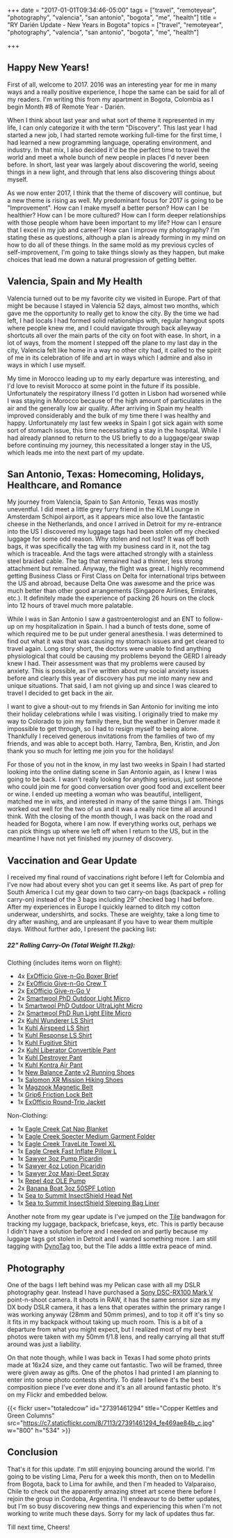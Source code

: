 +++
date = "2017-01-01T09:34:46-05:00"
tags = ["travel", "remoteyear", "photography", "valencia", "san antonio", "bogota", "me", "health"]
title = "RY Darién Update - New Years in Bogota"
topics = ["travel", "remoteyear", "photography", "valencia", "san antonio", "bogota", "me", "health"]

+++

## Happy New Years!

First of all, welcome to 2017.  2016 was an interesting year for me in many ways and a really positive experience, I hope the same can be said for all of my readers.  I'm writing this from my apartment in Bogota, Colombia as I begin Month #8 of Remote Year - Darién.

When I think about last year and what sort of theme it represented in my life, I can only categorize it with the term "Discovery".  This last year I had started a new job, I had started remote working full-time for the first time, I had learned a new programming language, operating environment, and industry.  In that mix, I also decided it'd be the perfect time to travel the world and meet a whole bunch of new people in places I'd never been before.  In short, last year was largely about discovering the world, seeing things in a new light, and through that lens also discovering things about myself.

As we now enter 2017, I think that the theme of discovery will continue, but a new theme is rising as well.  My predominant focus for 2017 is going to be "Improvement".  How can I make myself a better person?  How can I be healthier?  How can I be more cultured?  How can I form deeper relationships with those people whom have been important to my life?  How can I ensure that I excel in my job and career?  How can I improve my photography?  I'm stating these as questions, although a plan is already forming in my mind on how to do all of these things.  In the same mold as my previous cycles of self-improvement, I'm going to take things slowly as they happen, but make choices that lead me down a natural progression of getting better.

## Valencia, Spain and My Health

Valencia turned out to be my favorite city we visited in Europe.  Part of that might be because I stayed in Valencia 52 days, almost two months, which gave me the opportunity to really get to know the city.  By the time we had left, I had locals I had formed solid relationships with, regular hangout spots where people knew me, and I could navigate through back alleyway shortcuts all over the main parts of the city on foot with ease.  In short, in a lot of ways, from the moment I stepped off the plane to my last day in the city, Valencia felt like home in a way no other city had, it called to the spirit of me in its celebration of life and art in ways which I admire and also in ways in which I use myself.

My time in Morocco leading up to my early departure was interesting, and I'd love to revisit Morocco at some point in the future if its possible.  Unfortunately the respiratory illness I'd gotten in Lisbon had worsened while I was staying in Morocco because of the high amount of particulates in the air and the generally low air quality.  After arriving in Spain my health improved considerably and the bulk of my time there I was healthy and happy.  Unfortunately my last few weeks in Spain I got sick again with some sort of stomach issue, this time necessitating a stay in the hospital.  While I had already planned to return to the US briefly to do a luggage/gear swap before continuing my journey, this necessitated a longer stay in the US, which leads me into the next part of my update.

## San Antonio, Texas: Homecoming, Holidays, Healthcare, and Romance

My journey from Valencia, Spain to San Antonio, Texas was mostly uneventful.  I did meet a little grey furry friend in the KLM Lounge in Amsterdam Schipol airport, as it appears mice also love the fantastic cheese in the Netherlands, and once I arrived in Detroit for my re-entrance into the US I discovered my luggage tags had been stolen off my checked luggage for some odd reason.  Why stolen and not lost?  It was off both bags, it was specifically the tag with my business card in it, not the tag which is traceable.  And the tags were attached strongly with a stainless steel braided cable.  The tag that remained had a thinner, less strong attachment but remained.  Anyway, the flight was great.  I highly recommend getting Business Class or First Class on Delta for international trips between the US and abroad, because Delta One was awesome and the price was much better than other good arrangements (Singapore Airlines, Emirates, etc.).  It definitely made the experience of packing 26 hours on the clock into 12 hours of travel much more palatable.

While I was in San Antonio I saw a gastroenterologist and an ENT to follow-up on my hospitalization in Spain.  I had a bunch of tests done, some of which required me to be put under general anesthesia.  I was determined to find out what it was that was causing my stomach issues and get cleared to travel again.  Long story short, the doctors were unable to find anything physiological that could be causing my problems beyond the GERD I already knew I had.  Their assessment was that my problems were caused by anxiety.  This is possible, as I've written about my social anxiety issues before and clearly this year of discovery has put me into many new and unique situations.  That said, I am not giving up and since I was cleared to travel I decided to get back in the air.

I want to give a shout-out to my friends in San Antonio for inviting me into their holiday celebrations while I was visiting.  I originally tried to make my way to Colorado to join my family there, but the weather in Denver made it impossible to get through, so I had to resign myself to being alone.  Thankfully I received generous invitations from the families of two of my friends, and was able to accept both.  Harry, Tambra, Ben, Kristin, and Jon thank you so much for letting me join you for the holidays!

For those of you not in the know, in my last two weeks in Spain I had started looking into the online dating scene in San Antonio again, as I knew I was going to be back.  I wasn't really looking for anything serious, just someone who could join me for good conversation over good food and excellent beer or wine.  I ended up meeting a woman who was beautiful, intelligent, matched me in wits, and interested in many of the same things I am.  Things worked out well for the two of us and it was a really nice time all around I think.  With the closing of the month though, I was back on the road and headed for Bogota, where I am now.  If everything works out, perhaps we can pick things up where we left off when I return to the US, but in the meantime I have not yet finished my journey of discovery.

## Vaccination and Gear Update

I received my final round of vaccinations right before I left for Colombia and I've now had about every shot you can get it seems like.  As part of prep for South America I cut my gear down to two carry-on bags (backpack + rolling carry-on) instead of the 3 bags including 29" checked bag I had before.  After my experiences in Europe I quickly learned to ditch my cotton underwear, undershirts, and socks.  These are weighty, take a long time to dry after washing, and are unpleasant if you have to wear them multiple days.  Without further ado, I present the packing list:

##### 22" Rolling Carry-On (Total Weight 11.2kg):

Clothing (includes items worn on flight):

* 4x [ExOfficio Give-n-Go Boxer Brief](https://www.exofficio.com/products/details/mens-give-n-go-boxer-brief)
* 2x [ExOfficio Give-n-Go Crew T](https://www.exofficio.com/products/details/mens-give-n-go-t-shirt)
* 2x [ExOfficio Give-n-Go V](https://www.exofficio.com/products/details/mens-give-n-go-v)
* 2x [Smartwool PhD Outdoor Light Micro](http://www.smartwool.com/shop/mens-phd-outdoor-light-micro-socks-sw%3A001065%3A039%3Al%3A%3A1%3A)
* 1x [Smartwool PhD Outdoor UltraLight Micro](http://www.smartwool.com/shop/mens-phd-outdoor-ultra-light-micro-socks-sw%3A001061%3A001%3Al%3A%3A1%3A)
* 2x [Smartwool PhD Run Light Elite Micro](http://www.smartwool.com/shop/mens-phd-run-light-elite-micro-socks-sw%3A0sw167%3A456%3Al%3A%3A1%3A)
* 2x [Kuhl Wunderer LS Shirt](http://www.kuhl.com/kuhl/mens/long-sleeve/wunderer/)
* 1x [Kuhl Airspeed LS Shirt](http://www.kuhl.com/kuhl/mens/long-sleeve/airspeed-ls/)
* 1x [Kuhl Response LS Shirt](http://www.kuhl.com/kuhl/mens/long-sleeve/response-ls/)
* 1x [Kuhl Fugitive Shirt](http://www.kuhl.com/kuhl/mens/long-sleeve/fugitive/)
* 2x [Kuhl Liberator Convertible Pant](http://www.kuhl.com/kuhl/mens/pants/liberator-convertible/)
* 1x [Kuhl Destroyer Pant](http://www.kuhl.com/kuhl/mens/pants/destroyr/)
* 1x [Kuhl Kontra Air Pant](http://www.kuhl.com/kuhl/mens/pants/kontra-air/)
* 1x [New Balance Zante v2 Running Shoes](http://www.newbalance.com/pd/fresh-foam-zante-v2/MZANT-V2.html?dwvar_MZANT-V2_color=Blue_with_Black#color=Blue_with_Black)
* 1x [Salomon XR Mission Hiking Shoes](http://www.salomon.com/us/product/x-mission-3.html)
* 1x [Magzook Magnetic Belt](https://www.magzook.com/)
* 1x [Grip6 Friction Lock Belt](https://grip6.com/)
* 1x [ExOfficio Round-Trip Jacket](https://www.exofficio.com/products/details/mens-round-trip-convertible-jacket)

Non-Clothing:

* 1x [Eagle Creek Cat Nap Blanket](https://shop.eaglecreek.com/d/1137c1077)
* 1x [Eagle Creek Specter Medium Garment Folder](https://shop.eaglecreek.com/d/1142c676)
* 1x [Eagle Creek TraveLite Towel XL](https://shop.eaglecreek.com/d/1396c400)
* 1x [Eagle Creek Fast Inflate Pillow L](https://shop.eaglecreek.com/d/1520c1600)
* 1x [Sawyer 3oz Pump Picardin](https://www.amazon.com/dp/B002CMQJYU/)
* 1x [Sawyer 4oz Lotion Picaridin](https://www.amazon.com/dp/B00VV5KRD8/)
* 1x [Sawyer 2oz Maxi-Deet Spray](https://www.amazon.com/dp/B001ANQVXQ/)
* 1x [Repel 4oz OLE Pump](https://www.amazon.com/dp/B00JVXYR4W/)
* 2x [Banana Boat 3oz 50SPF Lotion](https://www.amazon.com/dp/B0058SXMBI/)
* 1x [Sea to Summit InsectShield Head Net](https://www.rei.com/product/799982/sea-to-summit-head-net-with-insect-shield)
* 1x [Sea to Summit InsectShield Sleeping Bag Liner](https://www.rei.com/product/867059/sea-to-summit-coolmax-adaptor-traveller-sleeping-bag-liner-with-insect-shield)


Another note from my gear update is I've jumped on the [Tile](https://www.thetileapp.com/) bandwagon for tracking my luggage, backpack, briefcase, keys, etc.  This is partly because I didn't have a solution before and I needed on and partly because my luggage tags got stolen in Detroit and I wanted something more.  I am still tagging with [DynoTag](https://dynotag.com/) too, but the Tile adds a little extra peace of mind.

## Photography

One of the bags I left behind was my Pelican case with all my DSLR photography gear.  Instead I have purchased a [Sony DSC-RX100 Mark V](https://www.bhphotovideo.com/c/product/1289584-REG/sony_cyber_shot_dsc_rx100_v_digital.html) point-n-shoot camera.  It shoots in RAW, it has the same sensor size as my DX body DSLR camera, it has a lens that operates within the primary range I was working anyway (28mm and 50mm primes), and to top it off it's tiny so it fits in my backpack without taking up much room.  This is a bit of a departure from what you might expect, but I realized most of my best photos were taken with my 50mm f/1.8 lens, and really carrying all that stuff around was just a liability.

On that note though, while I was back in Texas I had some photo prints made at 16x24 size, and they came out fantastic.  Two will be framed, three were given away as gifts.  One of the photos I had printed I am planning to enter into some photo contests shortly.  To date I believe it's the best composition piece I've ever done and it's an all around fantastic photo.  It's on my Flickr and embedded below.

{{< flickr user="totaledcow" id="27391461294" title="Copper Kettles and Green Columns" src="https://c7.staticflickr.com/8/7113/27391461294_fe469ae84b_c.jpg" w="800" h="534" >}}


## Conclusion

That's it for this update.  I'm still enjoying bouncing around the world.  I'm going to be visting Lima, Peru for a week this month, then on to Medellin from Bogota, back to Lima for awhile, and then I'm headed to Valparaiso, Chile to check out the apparently amazing street art scene there before I rejoin the group in Cordoba, Argentina.  I'll endeavour to do better updates, but I'm so busy discovering new things and experiencing this when I'm not working to write much these days.  Sorry for my lack of updates thus far.

Till next time, Cheers!